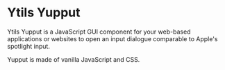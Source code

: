 # Ytils Yupput

Ytils Yupput is a JavaScript GUI component for your web-based applications or websites to open an input dialogue comparable to Apple's spotlight input.

Yupput is made of vanilla JavaScript and CSS.


  
